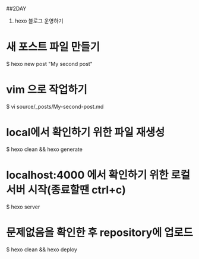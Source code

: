 ##2DAY
 1. hexo 블로그 운영하기
  # 새 포스트 파일 만들기
$ hexo new post "My second post"
  # vim 으로 작업하기
$ vi source/_posts/My-second-post.md
  # local에서 확인하기 위한 파일 재생성
$ hexo clean && hexo generate
  # localhost:4000 에서 확인하기 위한 로컬서버 시작(종료할땐 ctrl+c)
$ hexo server
  # 문제없음을 확인한 후 repository에 업로드
$ hexo clean && hexo deploy
 
